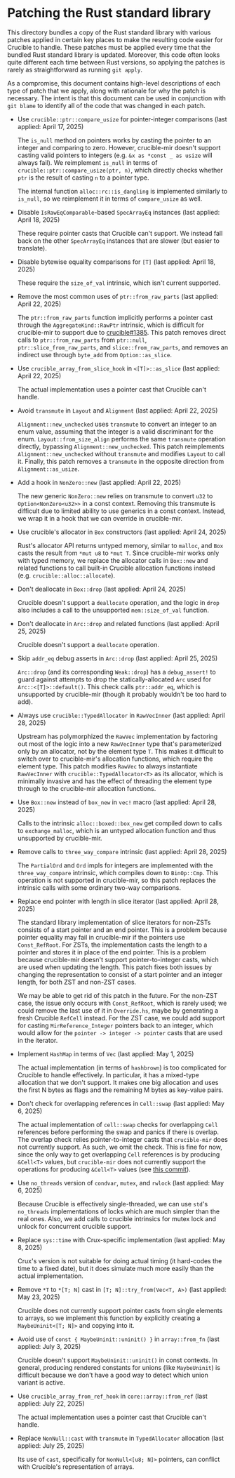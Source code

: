 # Patching the Rust standard library

This directory bundles a copy of the Rust standard library with various patches
applied in certain key places to make the resulting code easier for Crucible to
handle. These patches must be applied every time that the bundled Rust standard
library is updated. Moreover, this code often looks quite different each time
between Rust versions, so applying the patches is rarely as straightforward as
running `git apply`.

As a compromise, this document contains high-level descriptions of each type of
patch that we apply, along with rationale for why the patch is necessary. The
intent is that this document can be used in conjunction with `git blame` to
identify all of the code that was changed in each patch.

* Use `crucible::ptr::compare_usize` for pointer-integer comparisons (last applied: April 17, 2025)

  The `is_null` method on pointers works by casting the pointer to an integer
  and comparing to zero.  However, crucible-mir doesn't support casting valid
  pointers to integers (e.g. `&x as *const _ as usize` will always fail).  We
  reimplement `is_null` in terms of `crucible::ptr::compare_usize(ptr, n)`,
  which directly checks whether `ptr` is the result of casting `n` to a pointer
  type.

  The internal function `alloc::rc::is_dangling` is implemented similarly to
  `is_null`, so we reimplement it in terms of `compare_usize` as well.

* Disable `IsRawEqComparable`-based `SpecArrayEq` instances (last applied: April 18, 2025)

  These require pointer casts that Crucible can't support. We instead fall back
  on the other `SpecArrayEq` instances that are slower (but easier to
  translate).

* Disable bytewise equality comparisons for `[T]` (last applied: April 18, 2025)

  These require the `size_of_val` intrinsic, which isn't current supported.

* Remove the most common uses of `ptr::from_raw_parts` (last applied: April 22, 2025)

  The `ptr::from_raw_parts` function implicitly performs a pointer cast through
  the `AggregateKind::RawPtr` intrinsic, which is difficult for crucible-mir to
  support due to [crucible#1385](https://github.com/GaloisInc/crucible/issues/1385).
  This patch removes direct calls to `ptr::from_raw_parts` from `ptr::null`,
  `ptr::slice_from_raw_parts`, and `slice::from_raw_parts`, and removes an
  indirect use through `byte_add` from `Option::as_slice`.

* Use `crucible_array_from_slice_hook` in `<[T]>::as_slice` (last applied: April 22, 2025)

  The actual implementation uses a pointer cast that Crucible can't handle.

* Avoid `transmute` in `Layout` and `Alignment` (last applied: April 22, 2025)

  `Alignment::new_unchecked` uses `transmute` to convert an integer to an enum
  value, assuming that the integer is a valid discriminant for the enum.
  `Layout::from_size_align` performs the same `transmute` operation directly,
  bypassing `Alignment::new_unchecked`.  This patch reimplements
  `Alignment::new_unchecked` without `transmute` and modifies `Layout` to call
  it.  Finally, this patch removes a `transmute` in the opposite direction from
  `Alignment::as_usize`.

* Add a hook in `NonZero::new` (last applied: April 22, 2025)

  The new generic `NonZero::new` relies on transmute to convert `u32` to
  `Option<NonZero<u32>>` in a const context.  Removing this transmute is
  difficult due to limited ability to use generics in a const context.
  Instead, we wrap it in a hook that we can override in crucible-mir.

* Use crucible's allocator in `Box` constructors (last applied: April 24, 2025)

  Rust's allocator API returns untyped memory, similar to `malloc`, and `Box`
  casts the result from `*mut u8` to `*mut T`.  Since crucible-mir works only
  with typed memory, we replace the allocator calls in `Box::new` and related
  functions to call built-in Crucible allocation functions instead (e.g.
  `crucible::alloc::allocate`).

* Don't deallocate in `Box::drop` (last applied: April 24, 2025)

  Crucible doesn't support a `deallocate` operation, and the logic in `drop`
  also includes a call to the unsupported `mem::size_of_val` function.

* Don't deallocate in `Arc::drop` and related functions (last applied: April 25, 2025)

  Crucible doesn't support a `deallocate` operation.

* Skip `addr_eq` debug asserts in `Arc::drop` (last applied: April 25, 2025)

  `Arc::drop` (and its corresponding `Weak::drop`) has a `debug_assert!` to
  guard against attempts to drop the statically-allocated `Arc` used for
  `Arc::<[T]>::default()`.  This check calls `ptr::addr_eq`, which is
  unsupported by crucible-mir (though it probably wouldn't be too hard to add).

* Always use `crucible::TypedAllocator` in `RawVecInner` (last applied: April 28, 2025)

  Upstream has polymorphized the `RawVec` implementation by factoring out most
  of the logic into a new `RawVecInner` type that's parameterized only by an
  allocator, not by the element type `T`.  This makes it difficult to switch
  over to crucible-mir's allocation functions, which require the element type.
  This patch modifies `RawVec` to always instantiate `RawVecInner` with
  `crucible::TypedAllocator<T>` as its allocator, which is minimally invasive
  and has the effect of threading the element type through to the crucible-mir
  allocation functions.

* Use `Box::new` instead of `box_new` in `vec!` macro (last applied: April 28, 2025)

  Calls to the intrinsic `alloc::boxed::box_new` get compiled down to calls to
  `exchange_malloc`, which is an untyped allocation function and thus
  unsupported by crucible-mir.

* Remove calls to `three_way_compare` intrinsic (last applied: April 28, 2025)

  The `PartialOrd` and `Ord` impls for integers are implemented with the
  `three_way_compare` intrinsic, which compiles down to `BinOp::Cmp`.  This
  operation is not supported in crucible-mir, so this patch replaces the
  intrinsic calls with some ordinary two-way comparisons.

* Replace end pointer with length in slice iterator (last applied: April 28, 2025)

  The standard library implementation of slice iterators for non-ZSTs consists
  of a start pointer and an end pointer.  This is a problem because pointer
  equality may fail in crucible-mir if the pointers use `Const_RefRoot`.  For
  ZSTs, the implementation casts the length to a pointer and stores it in place
  of the end pointer.  This is a problem because crucible-mir doesn't support
  pointer-to-integer casts, which are used when updating the length.  This
  patch fixes both issues by changing the representation to consist of a start
  pointer and an integer length, for both ZST and non-ZST cases.

  We may be able to get rid of this patch in the future.  For the non-ZST case,
  the issue only occurs with `Const_RefRoot`, which is rarely used; we could
  remove the last use of it in `Override.hs`, maybe by generating a fresh
  Crucible `RefCell` instead.  For the ZST case, we could add support for
  casting `MirReference_Integer` pointers back to an integer, which would allow
  for the `pointer -> integer -> pointer` casts that are used in the iterator.

* Implement `HashMap` in terms of `Vec` (last applied: May 1, 2025)

  The actual implementation (in terms of `hashbrown`) is too complicated for
  Crucible to handle effectively. In particular, it has a mixed-type allocation
  that we don't support. It makes one big allocation and uses the first N bytes
  as flags and the remaining M bytes as key-value pairs.

* Don't check for overlapping references in `Cell::swap` (last applied: May 6, 2025)

  The actual implementation of `cell::swap` checks for overlapping `Cell`
  references before performing the swap and panics if there is overlap. The
  overlap check relies pointer-to-integer casts that `crucible-mir` does not
  currently support. As such, we omit the check. This is fine for now, since
  the only way to get overlapping `Cell` references is by producing `&Cell<T>`
  values, but `crucible-mir` does not currently support the operations for
  producing `&Cell<T>` values (see [this
  commit](https://github.com/GaloisInc/crucible/commit/e703d3014c50a999d3913460dcd99d17ab4f1e9f)).

* Use `no_threads` version of `condvar`, `mutex`, and `rwlock` (last applied: May 6, 2025)

  Because Crucible is effectively single-threaded, we can use `std`'s
  `no_threads` implementations of locks which are much simpler than the real
  ones. Also, we add calls to crucible intrinsics for mutex lock and unlock for
  concurrent crucible support.

* Replace `sys::time` with Crux-specific implementation (last applied: May 8, 2025)

  Crux's version is not suitable for doing actual timing (it hard-codes the
  time to a fixed date), but it does simulate much more easily than the actual
  implementation.

* Remove `*T` to `*[T; N]` cast in `[T; N]::try_from(Vec<T, A>)` (last applied: May 23, 2025)

  Crucible does not currently support pointer casts from single elements to
  arrays, so we implement this function by explicitly creating a
  `MaybeUninit<[T; N]>` and copying into it.

* Avoid use of `const { MaybeUninit::uninit() }` in `array::from_fn` (last applied: July 3, 2025)

  Crucible doesn't support `MaybeUninit::uninit()` in const contexts.  In
  general, producing rendered constants for unions (like `MaybeUninit`) is
  difficult because we don't have a good way to detect which union variant is
  active.

* Use `crucible_array_from_ref_hook` in `core::array::from_ref` (last applied: July 22, 2025)

  The actual implementation uses a pointer cast that Crucible can't handle.

* Replace `NonNull::cast` with `transmute` in `TypedAllocator` allocation (last applied: July 25, 2025)

  Its use of `cast`, specifically for `NonNull<[u8; N]>` pointers, can conflict
  with Crucible's representation of arrays.
